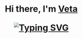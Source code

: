 <h1 align="center">Hi there, I'm <a href="https://t.me/vetayuzy" target="_blank">Veta</a> 

[![Typing SVG](https://readme-typing-svg.herokuapp.com?color=%2336BCF7&lines=QA+Engineer+from+Russia)](https://git.io/typing-svg)
